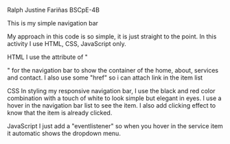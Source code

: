 Ralph Justine Fariñas
BSCpE-4B

This is my simple navigation bar

My approach in this code is so simple, it is just straight to the point. In this activity I use HTML, CSS, JavaScript only. 

HTML
I use the attribute of "<nav>" for the navigation bar to show 
the container of the home, about, services and contact. 
I also use some "href" so i can attach link in the item list

CSS
In styling my responsive navigation bar, I use the black and red color combination
with a touch of white to look simple but elegant in eyes. I use a hover in the navigation bar list
to see the item. I also add clicking effect to know that the item is already clicked.

JavaScript
I just add a "eventlistener" so when you hover in the service item it automatic shows the dropdown menu.
